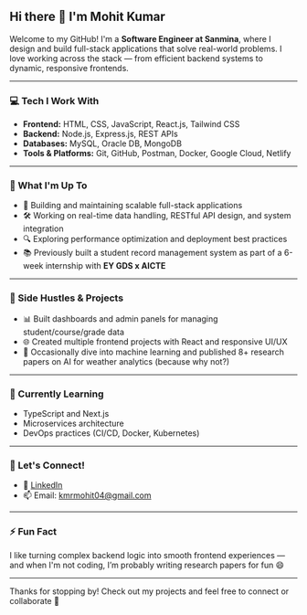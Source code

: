 ## Hi there 👋 I'm Mohit Kumar

Welcome to my GitHub! I'm a **Software Engineer at Sanmina**, where I design and build full-stack applications that solve real-world problems. I love working across the stack — from efficient backend systems to dynamic, responsive frontends.

---

### 💻 Tech I Work With
- **Frontend:** HTML, CSS, JavaScript, React.js, Tailwind CSS  
- **Backend:** Node.js, Express.js, REST APIs  
- **Databases:** MySQL, Oracle DB, MongoDB  
- **Tools & Platforms:** Git, GitHub, Postman, Docker, Google Cloud, Netlify  

---

### 🚀 What I'm Up To
- 🧩 Building and maintaining scalable full-stack applications
- 🛠️ Working on real-time data handling, RESTful API design, and system integration
- 🔍 Exploring performance optimization and deployment best practices
- 📚 Previously built a student record management system as part of a 6-week internship with **EY GDS x AICTE**

---

### 📌 Side Hustles & Projects
- 📊 Built dashboards and admin panels for managing student/course/grade data
- 🌐 Created multiple frontend projects with React and responsive UI/UX
- 🧠 Occasionally dive into machine learning and published 8+ research papers on AI for weather analytics (because why not?)

---

### 🌱 Currently Learning
- TypeScript and Next.js
- Microservices architecture
- DevOps practices (CI/CD, Docker, Kubernetes)

---

### 🤝 Let's Connect!
- 🔗 [LinkedIn](https://www.linkedin.com/in/mohit-kumar-2b06981a1/)
- 📫 Email: kmrmohit04@gmail.com

---

### ⚡ Fun Fact
I like turning complex backend logic into smooth frontend experiences — and when I'm not coding, I’m probably writing research papers for fun 😄

---

Thanks for stopping by! Check out my projects and feel free to connect or collaborate 🚀
